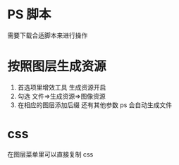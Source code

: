 # PS 脚本

需要下载合适脚本来进行操作

# 按照图层生成资源

1. 首选项里增效工具 生成资源开启
2. 勾选 文件=>生成资源=>图像资源
3. 在相应的图层添加后缀 还有其他参数 ps 会自动生成文件

# css

在图层菜单里可以直接复制 css
